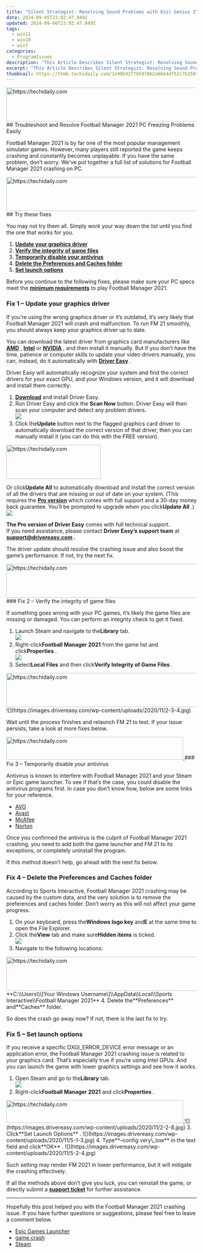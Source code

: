 ```yaml
---
title: "Silent Strategist: Resolving Sound Problems with Evil Genius 2"
date: 2024-09-05T23:02:47.849Z
updated: 2024-09-06T23:02:47.849Z
tags:
  - win11
  - win10
  - win7
categories:
  - ProgramIssues
description: "This Article Describes Silent Strategist: Resolving Sound Problems with Evil Genius 2"
excerpt: "This Article Describes Silent Strategist: Resolving Sound Problems with Evil Genius 2"
thumbnail: https://thmb.techidaily.com/1e90b427765970b2a66b4df52c7b1587d47d7c547c6bb5f5df0fa9181f11e1b7.jpg
---
```


<!-- affiliate ads begin -->
<a href="https://unicoeye.pxf.io/c/5597632/2134246/18498" target="_top" id="2134246">
  <img src="//a.impactradius-go.com/display-ad/18498-2134246" border="0" alt="https://techidaily.com" width="728" height="90"/>
</a>
<img height="0" width="0" src="https://unicoeye.pxf.io/i/5597632/2134246/18498" style="position:absolute;visibility:hidden;" border="0" />
<!-- affiliate ads end -->
## Troubleshoot and Resolve Football Manager 2021 PC Freezing Problems Easily

Football Manager 2021 is by far one of the most popular management simulator games. However, many players still reported the game keeps crashing and constantly becomes unplayable. If you have the same problem, don’t worry. We’ve put together a full list of solutions for Football Manager 2021 crashing on PC.

<!-- affiliate ads begin -->
<a href="https://unicoeye.pxf.io/c/5597632/2134243/18498" target="_top" id="2134243">
  <img src="//a.impactradius-go.com/display-ad/18498-2134243" border="0" alt="https://techidaily.com" width="728" height="90"/>
</a>
<img height="0" width="0" src="https://unicoeye.pxf.io/i/5597632/2134243/18498" style="position:absolute;visibility:hidden;" border="0" />
<!-- affiliate ads end -->
## Try these fixes

 You may not try them all. Simply work your way down the list until you find the one that works for you.

1. **[Update your graphics driver](https://tools.techidaily.com/drivereasy/download/)**
2. **[Verify the integrity of game files](https://tools.techidaily.com/drivereasy/download/)**
3. **[Temporarily disable your antivirus](https://tools.techidaily.com/drivereasy/download/)**
4. **[Delete the Preferences and Caches folder](https://tools.techidaily.com/drivereasy/download/)**
5. **[Set launch options](https://tools.techidaily.com/drivereasy/download/)**

 Before you continue to the following fixes, please make sure your PC specs meet the **[minimum requirements](https://www.footballmanager.com/games/football-manager-2021)**  to play Football Manager 2021.

### Fix 1 – Update your graphics driver

 If you’re using the wrong graphics driver or it’s outdated, it’s very likely that Football Manager 2021 will crash and malfunction. To run FM 21 smoothly, you should always keep your graphics driver up to date.

 You can download the latest driver from graphics card manufacturers like **[AMD](https://www.amd.com/en/support)**  , **[Intel](https://downloadcenter.intel.com/)**  or **[NVIDIA](https://www.nvidia.com/Download/index.aspx)**  , and then install it manually. But if you don’t have the time, patience or computer skills to update your video drivers manually, you can, instead, do it automatically with **[Driver Easy](https://tools.techidaily.com/drivereasy/download/)**  .

 Driver Easy will automatically recognize your system and find the correct drivers for your exact GPU, and your Windows version, and it will download and install them correctly:

1. **[Download](https://tools.techidaily.com/drivereasy/download/)**  and install Driver Easy.
2. Run Driver Easy and click the **Scan Now** button. Driver Easy will then scan your computer and detect any problem drivers.  
![](https://images.drivereasy.com/wp-content/uploads/2020/11/de-1-8.jpg)
3. Click the**Update** button next to the flagged graphics card driver to automatically download the correct version of that driver, then you can manually install it (you can do this with the FREE version).  
<!-- affiliate ads begin -->
<a href="https://aligracehair.sjv.io/c/5597632/2115944/19272" target="_top" id="2115944">
  <img src="//a.impactradius-go.com/display-ad/19272-2115944" border="0" alt="https://techidaily.com" width="250" height="90"/>
</a>
<img height="0" width="0" src="https://aligracehair.sjv.io/i/5597632/2115944/19272" style="position:absolute;visibility:hidden;" border="0" />
<!-- affiliate ads end -->

 Or click**Update All** to automatically download and install the correct version of all the drivers that are missing or out of date on your system. (This requires the **[Pro version](https://tools.techidaily.com/drivereasy/download/)**  which comes with full support and a 30-day money back guarantee. You’ll be prompted to upgrade when you click**Update All** .)  
![](https://images.drivereasy.com/wp-content/uploads/2020/11/de-2-9.jpg)

**The Pro version of Driver Easy** comes with full technical support.  
 If you need assistance, please contact **Driver Easy’s support team** at **[support@drivereasy.com](https://tools.techidaily.com/drivereasy/download/) .**

 The driver update should resolve the crashing issue and also boost the game’s performance. If not, try the next fix.

<!-- affiliate ads begin -->
<a href="https://smilemakers.pxf.io/c/5597632/2123899/26106" target="_top" id="2123899">
  <img src="//a.impactradius-go.com/display-ad/26106-2123899" border="0" alt="https://techidaily.com" width="728" height="90"/>
</a>
<img height="0" width="0" src="https://smilemakers.pxf.io/i/5597632/2123899/26106" style="position:absolute;visibility:hidden;" border="0" />
<!-- affiliate ads end -->
### Fix 2 – Verify the integrity of game files

 If something goes wrong with your PC games, it’s likely the game files are missing or damaged. You can perform an integrity check to get it fixed.

1. Launch Steam and navigate to the**Library** tab.  
![](https://images.drivereasy.com/wp-content/uploads/2020/11/2-1-5.jpg)
2. Right-click**Football Manager 2021** from the game list and click**Properties** .  
![](https://images.drivereasy.com/wp-content/uploads/2020/11/2-2-8.jpg)
3. Select**Local Files** and then click**Verify Integrity of Game Files** .  
<!-- affiliate ads begin -->
<a href="https://ephamedtechinc.pxf.io/c/5597632/2137216/26400" target="_top" id="2137216">
  <img src="//a.impactradius-go.com/display-ad/26400-2137216" border="0" alt="https://techidaily.com" width="728" height="90"/>
</a>
<img height="0" width="0" src="https://ephamedtechinc.pxf.io/i/5597632/2137216/26400" style="position:absolute;visibility:hidden;" border="0" />
<!-- affiliate ads end -->
![](https://images.drivereasy.com/wp-content/uploads/2020/11/2-3-4.jpg)

 Wait until the process finishes and relaunch FM 21 to test. If your issue persists, take a look at more fixes below.

<!-- affiliate ads begin -->
<a href="https://bluettius.sjv.io/c/5597632/2139118/17108" target="_top" id="2139118">
  <img src="//a.impactradius-go.com/display-ad/17108-2139118" border="0" alt="https://techidaily.com" width="468" height="60"/>
</a>
<img height="0" width="0" src="https://bluettius.sjv.io/i/5597632/2139118/17108" style="position:absolute;visibility:hidden;" border="0" />
<!-- affiliate ads end -->
### Fix 3 – Temporarily disable your antivirus

 Antivirus is known to interfere with Football Manager 2021 and your Steam or Epic game launcher. To see if that’s the case, you could disable the antivirus programs first. In case you don’t know how, below are some links for your reference.

* [AVG](https://support.avg.com/SupportArticleView?l=en&urlname=Disable-AVG-Antivirus)
* [Avast](https://support.avast.com/en-ca/article/167/)
* [McAfee](https://service.mcafee.com/webcenter/faces/oracle/webcenter/page/scopedMD/s55728c97%5F466d%5F4ddb%5F952d%5F05484ea932c6/Page29.jspx?articleTitle=McAfee+KB+-+%E5%A6%82%E4%BD%95%E5%9C%A8+Windows+%E6%88%96+macOS+%E4%B8%8A%E7%AE%A1%E7%90%86%E8%BF%88%E5%85%8B%E8%8F%B2%E9%98%B2%E7%81%AB%E5%A2%99+%28TS101322%29&locale=en-AU&%5Fadf.ctrl-state=1o7a5hld6%5F4&wc.contextURL=%2Fspaces%2Fcp&articleId=TS101322&%5FafrLoop=152281897470282#!)
* [Norton](https://support.norton.com/sp/en/uk/home/current/solutions/v3672136)

 Once you confirmed the antivirus is the culprit of Football Manager 2021 crashing, you need to add both the game launcher and FM 21 to its exceptions, or completely uninstall the program.

If this method doesn’t help, go ahead with the next fix below.

### Fix 4 – Delete the Preferences and Caches folder

 According to Sports Interactive, Football Manager 2021 crashing may be caused by the custom data, and the very solution is to remove the preferences and caches folder. Don’t worry as this will not affect your game progress.

1. On your keyboard, press the**Windows logo key** and**E** at the same time to open the File Explorer.
2. Click the**View** tab and make sure**Hidden items** is ticked.  
![](https://images.drivereasy.com/wp-content/uploads/2020/11/4-2-5.jpg)
3. Navigate to the following locations:  
<!-- affiliate ads begin -->
<a href="https://appsumo.8odi.net/c/5597632/2137380/7443" target="_top" id="2137380">
  <img src="//a.impactradius-go.com/display-ad/7443-2137380" border="0" alt="https://techidaily.com" width="728" height="90"/>
</a>
<img height="0" width="0" src="https://appsumo.8odi.net/i/5597632/2137380/7443" style="position:absolute;visibility:hidden;" border="0" />
<!-- affiliate ads end -->
 **C:\\Users\\\[Your Windows Username\]\\AppData\\Local\\Sports Interactive\\Football Manager 2021**
4. Delete the**Preferences** and**Caches** folder.

So does the crash go away now? If not, there is the last fix to try.

### Fix 5 – Set launch options

 If you receive a specific DXGI\_ERROR\_DEVICE error message or an application error, the Football Manager 2021 crashing issue is related to your graphics card. That’s especially true if you’re using Intel GPUs. And you can launch the game with lower graphics settings and see how it works.

1. Open Steam and go to the**Library** tab.  
![](https://images.drivereasy.com/wp-content/uploads/2020/11/2-1-5.jpg)
2. Right-click**Football Manager 2021** and click**Properties** .  
<!-- affiliate ads begin -->
<a href="https://25home.pxf.io/c/5597632/2123480/16836" target="_top" id="2123480">
  <img src="//a.impactradius-go.com/display-ad/16836-2123480" border="0" alt="https://techidaily.com" width="468" height="60"/>
</a>
<img height="0" width="0" src="https://25home.pxf.io/i/5597632/2123480/16836" style="position:absolute;visibility:hidden;" border="0" />
<!-- affiliate ads end -->
![](https://images.drivereasy.com/wp-content/uploads/2020/11/2-2-8.jpg)
3. Click**Set Launch Options** .  
![](https://images.drivereasy.com/wp-content/uploads/2020/11/5-1-3.jpg)
4. Type**–config very\_low** in the text field and click**OK** .  
![](https://images.drivereasy.com/wp-content/uploads/2020/11/5-2-4.jpg)

 Such setting may render FM 2021 in lower performance, but it will mitigate the crashing effectively.

 If all the methods above don’t give you luck, you can reinstall the game, or directly submit a **[support ticket](https://support.sega.co.uk/hc/en-gb/requests/new)**  for further assistance.

---

 Hopefully this post helped you with the Football Manager 2021 crashing issue. If you have further questions or suggestions, please feel free to leave a comment below.

* [Epic Games Launcher](https://tools.techidaily.com/drivereasy/download/)
* [game crash](https://tools.techidaily.com/drivereasy/download/)
* [Steam](https://tools.techidaily.com/drivereasy/download/)

<ins class="adsbygoogle"
     style="display:block"
     data-ad-format="autorelaxed"
     data-ad-client="ca-pub-7571918770474297"
     data-ad-slot="1223367746"></ins>



<ins class="adsbygoogle"
     style="display:block"
     data-ad-client="ca-pub-7571918770474297"
     data-ad-slot="8358498916"
     data-ad-format="auto"
     data-full-width-responsive="true"></ins>



